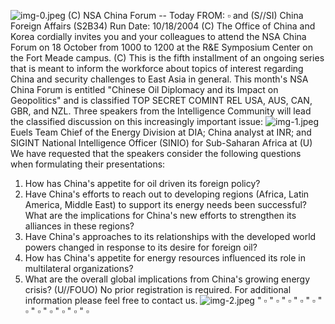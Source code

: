 ![img-0.jpeg](img-0.jpeg)
(C) NSA China Forum -- Today
FROM: $\square$ and
(S//SI) China Foreign Affairs (S2B34)
Run Date: 10/18/2004
(C) The Office of China and Korea cordially invites you and your colleagues to attend the NSA China Forum on 18 October from 1000 to 1200 at the R\&E Symposium Center on the Fort Meade campus.
(C) This is the fifth installment of an ongoing series that is meant to inform the workforce about topics of interest regarding China and security challenges to East Asia in general. This month's NSA China Forum is entitled "Chinese Oil Diplomacy and its Impact on Geopolitics" and is classified TOP SECRET COMINT REL USA, AUS, CAN, GBR, and NZL. Three speakers from the Intelligence Community will lead the classified discussion on this increasingly important issue:
![img-1.jpeg](img-1.jpeg)
Euels Team Chief of the Energy Division at DIA;
China analyst at INR; and
SIGINT National Intelligence Officer (SINIO) for Sub-Saharan Africa at
(U) We have requested that the speakers consider the following questions when formulating their presentations:

1. How has China's appetite for oil driven its foreign policy?
2. Have China's efforts to reach out to developing regions (Africa, Latin America, Middle East) to support its energy needs been successful? What are the implications for China's new efforts to strengthen its alliances in these regions?
3. Have China's approaches to its relationships with the developed world powers changed in response to its desire for foreign oil?
4. How has China's appetite for energy resources influenced its role in multilateral organizations?
5. What are the overall global implications from China's growing energy crisis?
(U//FOUO) No prior registration is required. For additional information please feel free to contact us.
![img-2.jpeg](img-2.jpeg)
" $\square$
" $\square$
" $\square$
" $\square$
" $\square$
" $\square$
" $\square$
" $\square$
" $\square$
" $\square$
" $\square$

